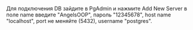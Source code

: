 Для подключения DB зайдите в PgAdmin и нажмите Add New Server в поле name введите "AngelsOOP", пароль "12345678", host name "localhost", port не меняйте (5432), username "postgres". 
